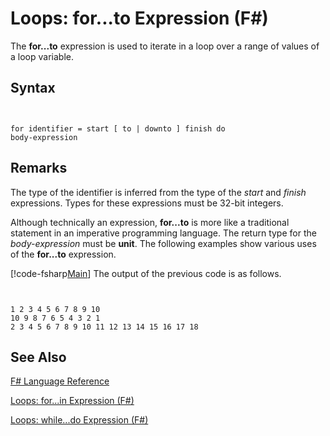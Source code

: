# Loops: for...to Expression (F#)

The **for...to** expression is used to iterate in a loop over a range of values of a loop variable.


## Syntax


```


for identifier = start [ to | downto ] finish do
body-expression

```



## Remarks
The type of the identifier is inferred from the type of the *start* and *finish* expressions. Types for these expressions must be 32-bit integers.

Although technically an expression, **for...to** is more like a traditional statement in an imperative programming language. The return type for the *body-expression* must be **unit**. The following examples show various uses of the **for...to** expression.

[!code-fsharp[Main](snippets/fslangref2/snippet5101.fs)]
    The output of the previous code is as follows.



```


1 2 3 4 5 6 7 8 9 10
10 9 8 7 6 5 4 3 2 1
2 3 4 5 6 7 8 9 10 11 12 13 14 15 16 17 18

```



## See Also
[F&#35; Language Reference](FSharp-Language-Reference.md)

[Loops: for...in Expression &#40;F&#35;&#41;](Loops---for...in-Expression-%28FSharp%29.md)

[Loops: while...do Expression &#40;F&#35;&#41;](Loops---while...do-Expression-%28FSharp%29.md)

